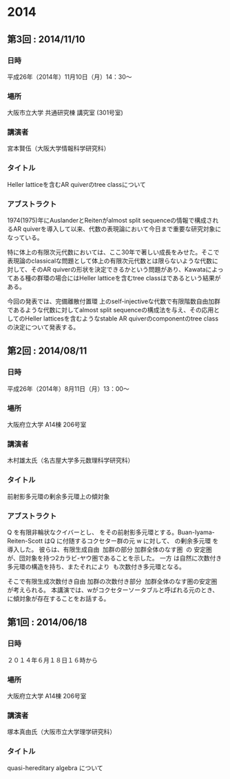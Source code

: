 # 2014
## 第3回 : 2014/11/10

### 日時

平成26年（2014年）11月10日（月）14：30～

### 場所

大阪市立大学 共通研究棟 講究室 (301号室)

### 講演者

宮本賢伍（大阪大学情報科学研究科）

### タイトル

Heller latticeを含むAR quiverのtree classについて

### アブストラクト

1974(1975)年にAuslanderとReitenがalmost split sequenceの情報で構成されるAR quiverを導入して以来、代数の表現論において今日まで重要な研究対象になっている。

特に体上の有限次元代数においては、ここ30年で著しい成長をみせた。そこで表現論のclassicalな問題として体上の有限次元代数とは限らないような代数に対して、そのAR quiverの形状を決定できるかという問題があり、Kawataによってある種の群環の場合にはHeller latticeを含むtree classはであるという結果がある。

  今回の発表では、完備離散付置環 上のself-injectiveな代数で有限階数自由加群であるような代数に対してalmost split sequenceの構成法を与え、その応用としてのHeller latticesを含むようなstable AR quiverのcomponentのtree classの決定について発表する。
  
## 第2回 : 2014/08/11

### 日時

平成26年（2014年）8月11日（月）13：00～

### 場所

大阪府立大学 A14棟 206号室

### 講演者

木村雄太氏（名古屋大学多元数理科学研究科）

### タイトル

前射影多元環の剰余多元環上の傾対象

### アブストラクト

Q を有限非輪状なクイバーとし、 をその前射影多元環とする。Buan-Iyama-Reiten-Scott はQ に付随するコクセター群の元 w に対して、 の剰余多元環 を導入した。 彼らは、有限生成自由  加群の部分 加群全体のなす圏  の 安定圏 が、団対象を持つ2カラビ-ヤウ圏であることを示した。 一方 は自然に次数付き多元環の構造を持ち、またそれにより  も次数付き多元環となる。

そこで有限生成次数付き自由 加群の次数付き部分  加群全体のなす圏の安定圏 が考えられる。 本講演では、wがコクセターソータブルと呼ばれる元のとき、 に傾対象が存在することをお話する。

## 第1回 : 2014/06/18

### 日時

２０１４年６月１８日１６時から

### 場所

大阪府立大学 A14棟 206号室

### 講演者

塚本真由氏（大阪市立大学理学研究科）

### タイトル

quasi-hereditary algebra について
